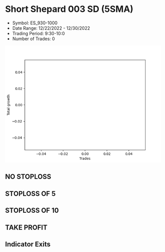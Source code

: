 # Short Shepard 003 SD (5SMA)
- Symbol: ES_930-1000
- Date Range: 12/22/2022 - 12/30/2022
- Trading Period: 9:30-10:0
- Number of Trades: 0

![Plot](ShortShepard003SDES_930-1000(5SMA).png)
## NO STOPLOSS














## STOPLOSS OF 5














## STOPLOSS OF 10














## TAKE PROFIT











## Indicator Exits


